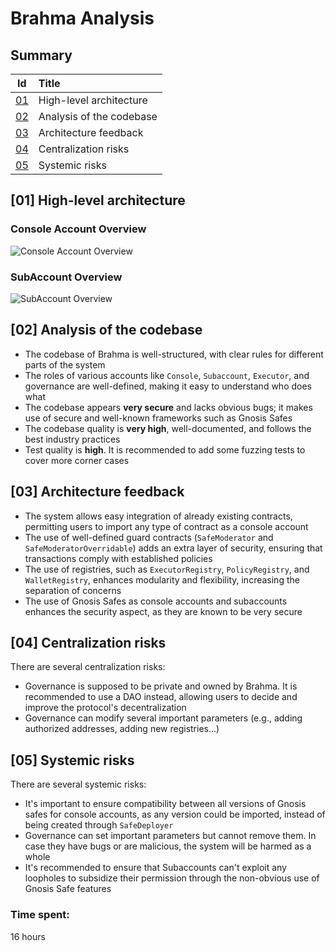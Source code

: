 # Brahma Analysis

## Summary

| Id  | Title                      |
|:---:|:---------------------------|
| [01](#01-high-level-architecture) | High-level architecture |
| [02](#02-analysis-of-the-codebase) | Analysis of the codebase |
| [03](#03-architecture-feedback) | Architecture feedback |
| [04](#04-centralization-risks) | Centralization risks |
| [05](#05-systemic-risks) | Systemic risks |

## [01] High-level architecture

### Console Account Overview

![Console Account Overview](https://i.imgur.com/m1JjUGw.png)

### SubAccount Overview

![SubAccount Overview](https://i.imgur.com/niBJOxV.png)

## [02] Analysis of the codebase

- The codebase of Brahma is well-structured, with clear rules for different parts of the system
- The roles of various accounts like `Console`, `Subaccount`, `Executor`, and governance are well-defined, making it easy to understand who does what
- The codebase appears **very secure** and lacks obvious bugs; it makes use of secure and well-known frameworks such as Gnosis Safes
- The codebase quality is **very high**, well-documented, and follows the best industry practices
- Test quality is **high**. It is recommended to add some fuzzing tests to cover more corner cases

## [03] Architecture feedback

- The system allows easy integration of already existing contracts, permitting users to import any type of contract as a console account
- The use of well-defined guard contracts (`SafeModerator` and `SafeModeratorOverridable`) adds an extra layer of security, ensuring that transactions comply with established policies
- The use of registries, such as `ExecutorRegistry`, `PolicyRegistry`, and `WalletRegistry`, enhances modularity and flexibility, increasing the separation of concerns
- The use of Gnosis Safes as console accounts and subaccounts enhances the security aspect, as they are known to be very secure

## [04] Centralization risks

There are several centralization risks:
- Governance is supposed to be private and owned by Brahma. It is recommended to use a DAO instead, allowing users to decide and improve the protocol's decentralization
- Governance can modify several important parameters (e.g., adding authorized addresses, adding new registries...)

## [05] Systemic risks

There are several systemic risks:
- It's important to ensure compatibility between all versions of Gnosis safes for console accounts, as any version could be imported, instead of being created through `SafeDeployer`
- Governance can set important parameters but cannot remove them. In case they have bugs or are malicious, the system will be harmed as a whole
- It's recommended to ensure that Subaccounts can't exploit any loopholes to subsidize their permission through the non-obvious use of Gnosis Safe features

### Time spent:
16 hours
